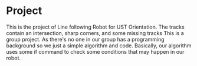# Project

This is the project of Line following Robot for UST Orientation. 
The tracks contain an intersection, sharp corners, and some missing tracks
This is a group project. As there's no one in our group has a programming background so we just a simple algorithm and code.
Basically, our algorithm uses some if command to check some conditions that may happen in our robot.
